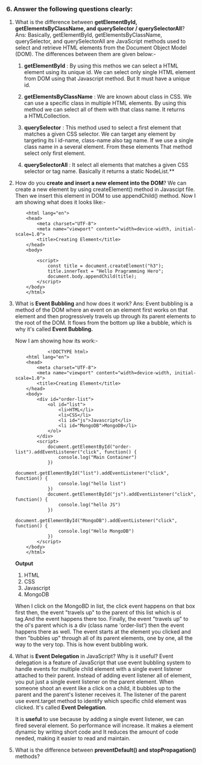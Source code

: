 ### 6. Answer the following questions clearly:

1. What is the difference between **getElementById, getElementsByClassName, and querySelector / querySelectorAll**? <br>
    Ans: Basically, getElementById, getElementsByClassName, querySelector, and querySelectorAll are JavaScript methods used to select and retrieve HTML elements from the Document Object Model (DOM). The differences between them are given below:-
    1. **getElementById** : By using this methos we can select a HTML element using its unique id. We can select only single HTML element from DOM using that Javascript method. But It must have a unique id.

    2. **getElementsByClassName** : We are known about class in CSS. We can use a specific class in multiple HTML elements. By using this method we can select all of them with that class name. It returns a HTMLCollection.

    3. **querySelector** : This method used to select a first element that matches a given CSS selector. We can target any element by targeting its l id-name, class-name also tag name. If we use a single class name in a several element. From these elements That method select only first element.

    4. **querySelectorAll** : It select all elements that matches a given CSS selector or tag name. Basically it returns a static NodeList.**

2. How do you **create and insert a new element into the DOM**?
    We can create a new element by using createElement() method in Javascipt file. Then we insert this element in DOM to use appendChild() method. Now I am showing what does it looks like:-
    ```<!DOCTYPE html>
        <html lang="en">
        <head>
            <meta charset="UTF-8">
            <meta name="viewport" content="width=device-width, initial-scale=1.0">
            <title>Creating Element</title>
        </head>
        <body>
            
            <script>
                const title = document.createElement("h3");
                title.innerText = "Hello Pragramming Hero";
                document.body.appendChild(title);
            </script>
        </body>
        </html>
    ```
3. What is **Event Bubbling** and how does it work?
    Ans: Event bubbling is a method of the DOM where an event on an element first works on that element and then progressively travels up through its parent elements to the root of the DOM. It flows from the bottom up like a bubble, which is why it's called **Event Bubbling.**

    Now I am showing how its work:-
    ```
                <!DOCTYPE html>
        <html lang="en">
        <head>
            <meta charset="UTF-8">
            <meta name="viewport" content="width=device-width, initial-scale=1.0">
            <title>Creating Element</title>
        </head>
        <body>
            <div id="order-list">
                <ol id="list">
                    <li>HTML</li>
                    <li>CSS</li>
                    <li id="js">Javascript</li>
                    <li id="MongoDB">MongoDB</li>
                </ol>
            </div>
            <script>
                document.getElementById("order-list").addEventListener("click", function() {
                    console.log("Main Container")
                })
                document.getElementById("list").addEventListener("click", function() {
                    console.log("hello list")
                })
                document.getElementById("js").addEventListener("click", function() {
                    console.log("hello JS")
                })
                document.getElementById("MongoDB").addEventListener("click", function() {
                    console.log("Hello MongoDB")
                })
            </script>
        </body>
        </html>
    ```
    **Output**
    1. HTML
    2. CSS
    3. Javascript
    4. MongoDB

    When I click on the MongoBD in list, the click event happens on that box first then, the event "travels up" to the parent of this list which is ol tag.And the event happens there too. Finally, the event "travels up" to the ol's parent which is a div (class name 'order-list') then the event happens there as well.
    The event starts at the element you clicked and then "bubbles up" through all of its parent elements, one by one, all the way to the very top. This is how event bubbling work. 

4. What is **Event Delegation** in JavaScript? Why is it useful?
    Event delegation is a feature of JavaScript that use event bubbling system to handle events for multiple child element with a single event listener attached to their parent. Instead of adding event listener all of element, you put just a single event listener on the parent element. When someone shoot an event like a click on a child, it bubbles up to the parent and the parent's listener receives it. The listener of the parent use event.target method to identify which specific child element was clicked. It's called **Event Delegation**.

    It is **useful** to use because by adding a single event listener, we can fired several element. So performance will increase. It makes a element dynamic by writing short code and It reduces the amount of code needed, making it easier to read and maintain.
    
5. What is the difference between **preventDefault() and stopPropagation()** methods?
